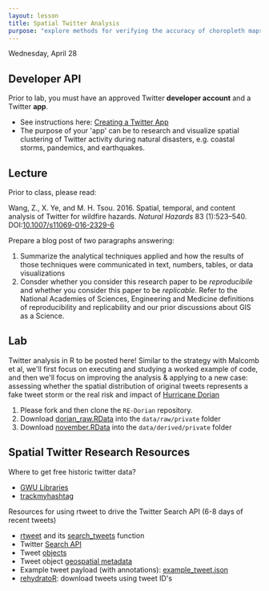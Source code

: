 ```yaml
---
layout: lesson
title: Spatial Twitter Analysis
purpose: "explore methods for verifying the accuracy of choropleth maps"
---
```


Wednesday, April 28

## Developer API

Prior to lab, you must have an approved Twitter **developer account** and a Twitter **app**.

- See instructions here: [Creating a Twitter App](https://cran.r-project.org/web/packages/rtweet/vignettes/auth.html)
- The purpose of your 'app' can be to research and visualize spatial clustering of Twitter activity during natural disasters, e.g. coastal storms, pandemics, and earthquakes.


## Lecture

Prior to class, please read:

Wang, Z., X. Ye, and M. H. Tsou. 2016. Spatial, temporal, and content analysis of Twitter for wildfire hazards. *Natural Hazards* 83 (1):523–540. DOI:[10.1007/s11069-016-2329-6](https://doi.org/10.1007/s11069-016-2329-6)

Prepare a blog post of two paragraphs answering:

1. Summarize the analytical techniques applied and how the results of those techniques were communicated in text, numbers, tables, or data visualizations
1. Consder whether you consider this research paper to be *reproducibile* and whether you consider this paper to be *replicable*. Refer to the National Academies of Sciences, Engineering and Medicine definitions of reproducibility and replicability and our prior discussions about GIS as a Science.

## Lab

Twitter analysis in R to be posted here! Similar to the strategy with Malcomb et al, we'll first focus on executing and studying a worked example of code, and then we'll focus on improving the analysis & applying to a new case: assessing whether the spatial distribution of original tweets represents a fake tweet storm or the real risk and impact of [Hurricane Dorian](https://en.wikipedia.org/wiki/Hurricane_Dorian)

1. Please fork and then clone the `RE-Dorian` repository.
1. Download [dorian_raw.RData](https://github.com/GIS4DEV/geog323data/raw/main/dorian/dorian_raw.RDS) into the `data/raw/private` folder
1. Download [november.RData](https://github.com/GIS4DEV/geog323data/raw/main/dorian/november.RDS) into the `data/derived/private` folder

## Spatial Twitter Research Resources

Where to get free historic twitter data?

- [GWU Libraries](https://gwu-libraries.github.io/sfm-ui/posts/2017-09-14-twitter-data)
- [trackmyhashtag](https://www.trackmyhashtag.com/blog/twitter-datasets-free)

Resources for using rtweet to drive the Twitter Search API (6-8 days of recent tweets)

- [rtweet](https://docs.ropensci.org/rtweet/) and its [search_tweets](https://rtweet.info/reference/search_tweets.html) function
- Twitter [Search API](https://developer.twitter.com/en/docs/tweets/search/api-reference/get-search-tweets)
- Tweet [objects](https://developer.twitter.com/en/docs/tweets/data-dictionary/overview/tweet-object)
- Tweet object [geospatial metadata](https://developer.twitter.com/en/docs/tutorials/tweet-geo-metadata 
)
- Example tweet payload (with annotations): [example_tweet.json](assets/example_tweet.json)
- [rehydratoR](https://kevincoakley.github.io/rehydratoR/): download tweets using tweet ID's